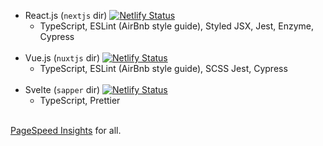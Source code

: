 - React.js (`nextjs` dir) [![Netlify Status](https://api.netlify.com/api/v1/badges/535275f2-78df-4ef3-9d00-6417ae56e6a5/deploy-status)](https://seanwatters.io)
  * TypeScript, ESLint (AirBnb style guide), Styled JSX, Jest, Enzyme, Cypress
  <br>
- Vue.js (`nuxtjs` dir) [![Netlify Status](https://api.netlify.com/api/v1/badges/605449d9-5ee5-4907-b157-cef2464fe772/deploy-status)](https://vue.seanwatters.io)
  * TypeScript, ESLint (AirBnb style guide), SCSS Jest, Cypress
  <br>
- Svelte (`sapper` dir) [![Netlify Status](https://api.netlify.com/api/v1/badges/3ca4a181-c7fd-4ce2-8fd4-034ce18a1c19/deploy-status)](https://svelte.seanwatters.io)
  * TypeScript, Prettier
  <br>

[PageSpeed Insights](https://twitter.com/sean_watters/status/1307798389824737285?s=20) for all.
